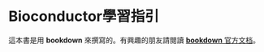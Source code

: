 # Bioconductor學習指引

這本書是用 **bookdown** 來撰寫的。有興趣的朋友請閱讀 [**bookdown** 官方文档](https://bookdown.org/yihui/bookdown)。
